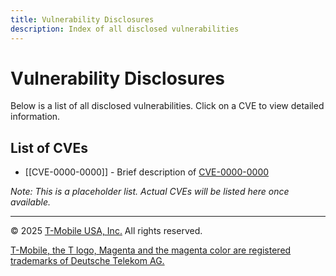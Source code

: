 ```yaml
---
title: Vulnerability Disclosures
description: Index of all disclosed vulnerabilities
---
```

# Vulnerability Disclosures

Below is a list of all disclosed vulnerabilities. Click on a CVE to view detailed information.

## List of CVEs

- [[CVE-0000-0000]] - Brief description of [CVE-0000-0000](https://nvd.nist.gov/)

*Note: This is a placeholder list. Actual CVEs will be listed here once available.*

---
© 2025 [T-Mobile USA, Inc.](https://www.t-mobile.com/responsibility/legal/copyright) All rights reserved.

[T-Mobile, the T logo, Magenta and the magenta color are registered trademarks of Deutsche Telekom AG.](https://www.t-mobile.com/responsibility/legal/trademarks)

